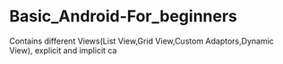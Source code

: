 # Basic_Android-For_beginners
Contains different Views(List View,Grid View,Custom Adaptors,Dynamic View), explicit and implicit ca
